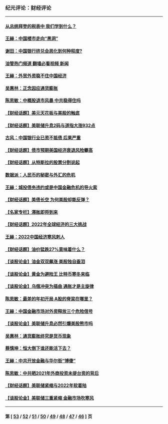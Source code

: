 ### 纪元评论：财经评论
---
#### [从总统拜登的税表中 我们学到什么？](../../pages/nsc1026/n13773081.md?07060330) 
#### [王赫：中国楼市走向“黑洞”](../../pages/nsc1026/n13770647.md?07060330) 
#### [谢田：中国银行挤兑会恶化到何种程度?](../../pages/nsc1026/n13766965.md?07060330) 
#### [油管热门频道 翻墙必看视频 新闻](ok?07060330)
#### [王赫：外贸外资稳不住中国经济](../../pages/nsc1026/n13753933.md?07060330) 
#### [吴惠林：正念因应通货膨胀](../../pages/nsc1026/n13750350.md?07060330) 
#### [陈思敏：中概股退市风暴 中共稳得住吗](../../pages/nsc1026/n13738978.md?07060330) 
#### [【财经话题】美元天花板与美股的触底](../../pages/nsc1026/n13736495.md?07060330) 
#### [【财经话题】美联储升息2码与道指大涨932点](../../pages/nsc1026/n13727377.md?07060330) 
#### [古风：中国银行业已资不抵债 后果严重](../../pages/nsc1026/n13726111.md?07060330) 
#### [【财经话题】债市预期美国经济衰退风险攀高](../../pages/nsc1026/n13698043.md?07060330) 
#### [【财经话题】从特斯拉的股票分割说起](../../pages/nsc1026/n13679733.md?07060330) 
#### [数据派：人民币的秘密与外汇的危机](../../pages/nsc1026/n13667092.md?07060330) 
#### [王赫：城投债务违约或是中国金融危机的导火索](../../pages/nsc1026/n13665322.md?07060330) 
#### [【财经话题】美债长空 为何美股却能反弹？](../../pages/nsc1026/n13665895.md?07060330) 
#### [【名家专栏】滞胀即将到来](../../pages/nsc1026/n13658171.md?07060330) 
#### [【财经话题】2022年全球经济的三大挑战](../../pages/nsc1026/n13654423.md?07060330) 
#### [王赫：2022中国经济寒风刺人](../../pages/nsc1026/n13651403.md?07060330) 
#### [【财经话题】油价猛跌27%意味着什么？](../../pages/nsc1026/n13648767.md?07060330) 
#### [【谈股论金】油金双双飙涨 美股独自垂泪](../../pages/nsc1026/n13631742.md?07060330) 
#### [【谈股论金】黄金为避险王 比特币寒冬来临](../../pages/nsc1026/n13600406.md?07060330) 
#### [【谈股论金】乌俄冲突为插曲 通胀才是主旋律](../../pages/nsc1026/n13576797.md?07060330) 
#### [陈思敏：最差的年初开局 A股的脊梁在哪里？](../../pages/nsc1026/n13558359.md?07060330) 
#### [王赫：中国金融市场对外资释放三个危险信号](../../pages/nsc1026/n13546389.md?07060330) 
#### [【谈股论金】美联储升息必然引爆美股熊市吗](../../pages/nsc1026/n13519194.md?07060330) 
#### [吴惠林：通货膨胀终究是货币现象](../../pages/nsc1026/n13512979.md?07060330) 
#### [蔡慎坤：恒大倒下谁还能活下去？](../../pages/nsc1026/n13501831.md?07060330) 
#### [王赫：中共开放金融与华尔街“博傻”](../../pages/nsc1026/n13501138.md?07060330) 
#### [陈思敏：中共晒2021年外商投资未提台资的背后](../../pages/nsc1026/n13501057.md?07060330) 
#### [【财经话题】美联储紧缩与2022年软着陆](../../pages/nsc1026/n13498354.md?07060330) 
#### [【谈股论金】美联储三重紧缩 金融市场吹寒风](../../pages/nsc1026/n13487202.md?07060330) 

---
#### 第 [ [53](./53.md?07060330) / [52](./52.md?07060330) / [51](./51.md?07060330) / [50](./50.md?07060330) / [49](./49.md?07060330) / [48](./48.md?07060330) / [47](./47.md?07060330) / [46](./46.md?07060330) ] 页
